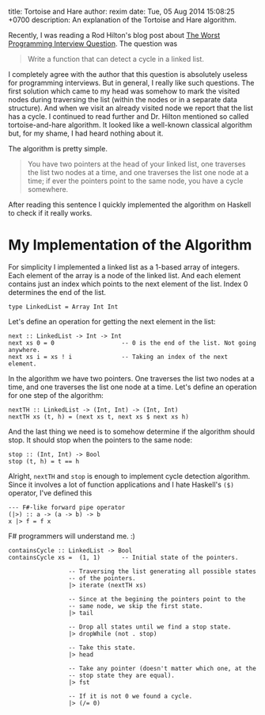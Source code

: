 title: Tortoise and Hare
author: rexim
date: Tue, 05 Aug 2014 15:08:25 +0700
description: An explanation of the Tortoise and Hare algorithm.

Recently, I was reading a Rod Hilton's blog post about
[The Worst Programming Interview Question](http://www.nomachetejuggling.com/2014/06/24/the-worst-programming-interview-question/). The
question was

> Write a function that can detect a cycle in a linked list.

I completely agree with the author that this question is absolutely
useless for programming interviews. But in general, I really like such
questions. The first solution which came to my head was somehow to
mark the visited nodes during traversing the list (within the nodes or
in a separate data structure). And when we visit an already visited
node we report that the list has a cycle. I continued to read further
and Dr. Hilton mentioned so called tortoise-and-hare algorithm. It
looked like a well-known classical algorithm but, for my shame, I had
heard nothing about it.

The algorithm is pretty simple.

> You have two pointers at the head of your linked list, one traverses
> the list two nodes at a time, and one traverses the list one node at
> a time; if ever the pointers point to the same node, you have a
> cycle somewhere.

After reading this sentence I quickly implemented the algorithm on
Haskell to check if it really works.

# My Implementation of the Algorithm #

For simplicity I implemented a linked list as a 1-based array of
integers. Each element of the array is a node of the linked list. And
each element contains just an index which points to the next element
of the list. Index 0 determines the end of the list.

    type LinkedList = Array Int Int

Let's define an operation for getting the next element in the list:

    next :: LinkedList -> Int -> Int
    next xs 0 = 0                   -- 0 is the end of the list. Not going anywhere.
    next xs i = xs ! i              -- Taking an index of the next element.

In the algorithm we have two pointers. One traverses the list two
nodes at a time, and one traverses the list one node at a time. Let's
define an operation for one step of the algorithm:

    nextTH :: LinkedList -> (Int, Int) -> (Int, Int)
    nextTH xs (t, h) = (next xs t, next xs $ next xs h)

And the last thing we need is to somehow determine if the algorithm
should stop. It should stop when the pointers to the same node:

    stop :: (Int, Int) -> Bool
    stop (t, h) = t == h

Alright, `nextTH` and `stop` is enough to implement cycle detection
algorithm. Since it involves a lot of function applications and I hate
Haskell's `($)` operator, I've defined this

    --- F#-like forward pipe operator
    (|>) :: a -> (a -> b) -> b
    x |> f = f x

F# programmers will understand me. :)

    containsCycle :: LinkedList -> Bool
    containsCycle xs =  (1, 1)      -- Initial state of the pointers.
    
                     -- Traversing the list generating all possible states
                     -- of the pointers.
                     |> iterate (nextTH xs)
    
                     -- Since at the begining the pointers point to the
                     -- same node, we skip the first state.
                     |> tail
    
                     -- Drop all states until we find a stop state.
                     |> dropWhile (not . stop)
    
                     -- Take this state.
                     |> head
    
                     -- Take any pointer (doesn't matter which one, at the
                     -- stop state they are equal).
                     |> fst
    
                     -- If it is not 0 we found a cycle.
                     |> (/= 0)
